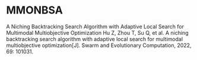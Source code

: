 # MMONBSA
A Niching Backtracking Search Algorithm with Adaptive Local Search for Multimodal Multiobjective Optimization
Hu Z, Zhou T, Su Q, et al. A niching backtracking search algorithm with adaptive local search for multimodal multiobjective optimization[J]. Swarm and Evolutionary Computation, 2022, 69: 101031.
